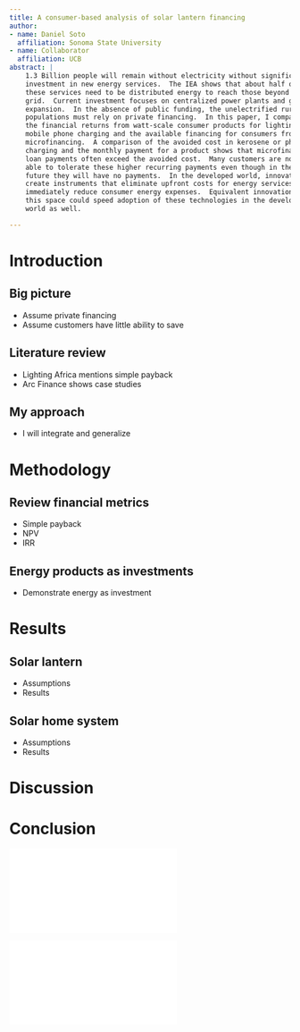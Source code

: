```yaml
---
title: A consumer-based analysis of solar lantern financing
author:
- name: Daniel Soto
  affiliation: Sonoma State University
- name: Collaborator
  affiliation: UCB
abstract: |
    1.3 Billion people will remain without electricity without significant
    investment in new energy services.  The IEA shows that about half of
    these services need to be distributed energy to reach those beyond the
    grid.  Current investment focuses on centralized power plants and grid
    expansion.  In the absence of public funding, the unelectrified rural
    populations must rely on private financing.  In this paper, I compare
    the financial returns from watt-scale consumer products for lighting and
    mobile phone charging and the available financing for consumers from
    microfinancing.  A comparison of the avoided cost in kerosene or phone
    charging and the monthly payment for a product shows that microfinance
    loan payments often exceed the avoided cost.  Many customers are not
    able to tolerate these higher recurring payments even though in the
    future they will have no payments.  In the developed world, innovators
    create instruments that eliminate upfront costs for energy services and
    immediately reduce consumer energy expenses.  Equivalent innovation in
    this space could speed adoption of these technologies in the developing
    world as well.

---
```

<!-- https://github.com/vrthra/markdown-ieee-pdf -->

# Introduction

## Big picture
- Assume private financing
- Assume customers have little ability to save

## Literature review
- Lighting Africa mentions simple payback
- Arc Finance shows case studies

## My approach
- I will integrate and generalize

# Methodology

## Review financial metrics
- Simple payback
- NPV
- IRR

## Energy products as investments
- Demonstrate energy as investment

# Results

## Solar lantern
- Assumptions
- Results

## Solar home system
- Assumptions
- Results

# Discussion

# Conclusion


![Caption](charging-returns.pdf)

![Caption](general-returns.pdf)
<!-- ![Caption](../calculations/charging-returns.pdf) -->

<!-- ![Caption](../calculations/general-returns.pdf) -->


<!--
## Impact
- How will this paper change our field?
- How will this paper increase energy access?
- Who should read this to increase energy access?


## Introduction
- despite high growth rate, uneven access to poor
- lack of financial modeling of off-grid solutions
- IEA says 50% of power needs to be off grid
- large scale capital like power africa currently flowing to centralized
  solutions.  private sector will have to step in.
- these off grid solutions will require small financing
- financing and returns need to be matched
- US solar adoption appears to be driven by financial innovations
  allowing for no-money down solar
- even attractive payback periods may not be acceptable due to lack of
  liquid capital
- providing a methodology for analysis
- methodology allows for the quantification of necessary finance rates
- investments that make sense from NPV perspective may be unattractive
  from IRR perspective

- current energy solutions in the off-grid space offer low initial costs
  but burden the consumer with high recurring costs

## Introduction explain NPV, payback time, IRR
- net income as fraction of total income

## Contributions
- IRR methodology
- IRR from consumer perspective
    - for picosolar lighting (assume battery, panel, assembly costs)
    - phone charging
    - battery rental
    - of BBOXX or ReadySet
- IRR from business perspective
    - battery rental
- comparison of IRRs and available finance rates

## classes of devices analyzed
- Solar lantern
- Solar phone charger
- Battery rental system

## Calculations
- notebooks/lantern-finance.ipynb

## survey of available finance rates

## Methodology
- assumptions
    - led, battery, kerosene, charging costs
    - constant linear bank
- we plot the IRR of different options and compare to finance rates
- we make available example code and methods for replication as the
  market evolves and costs change


## Figures
- range of irr with lantern cost and kerosene displacements
- net present value of lantern investments as a function of discount
  rate?
- figure that demonstrates quartiles of income and purchasing power
- map space of available loan terms


## Results
- which investments result in net increase in income


## Discussion
- Financing is not available over the lifetime of the battery
- Per unit of service costs are very high compared to grid
- We should look for alternatives to consumer financing
- Transactions costs must be lowered
- We can think (as EEs) of these transaction costs as line losses or
  efficiency reductions

## Conclusion
-->
